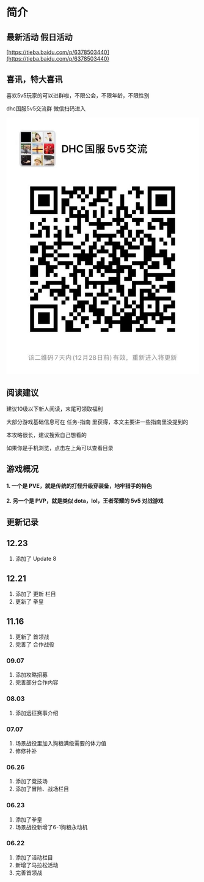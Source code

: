 # 简介

## 最新活动 假日活动

[https://tieba.baidu.com/p/6378503440](https://tieba.baidu.com/p/6378503440)

## 喜讯，特大喜讯

喜欢5v5玩家的可以进群啦，不限公会，不限年龄，不限性别

dhc国服5v5交流群 微信扫码进入

![](../.gitbook/assets/5v5_1221.jpg)

## 阅读建议

建议10级以下新人阅读，末尾可领取福利

大部分游戏基础信息可在 任务-指南 里获得，本文主要讲一些指南里没提到的

本攻略很长，建议搜索自己想看的

如果你是手机浏览，点击左上角可以查看目录

## 游戏概况

#### 1. 一个是 PVE，就是传统的打怪升级穿装备，地牢猎手的特色

#### 2. 另一个是 PVP，就是类似 dota，lol，王者荣耀的 5v5 对战游戏

## 更新记录

## 12.23

1. 添加了 Update 8 

## 12.21

1. 添加了 更新 栏目
2. 更新了 拳皇

## 11.16

1. 更新了 首领战
2. 完善了 合作战役

### 09.07

1. 添加攻略招募
2. 完善部分合作内容

### 08.03

1. 添加远征赛事介绍

### 07.07

1. 场景战役里加入狗粮满级需要的体力值
2. 修修补补

### 06.26

1. 添加了竞技场
2. 添加了冒险、战场栏目

### 06.23

1. 添加了拳皇
2. 场景战役新增了6-1狗粮永动机

### 06.22

1. 添加了活动栏目
2. 新增了马拉松活动
3. 完善首领战

